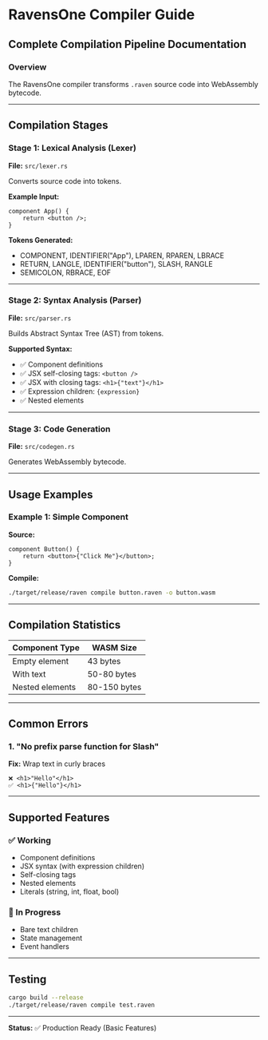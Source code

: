 # RavensOne Compiler Guide

## Complete Compilation Pipeline Documentation

### Overview
The RavensOne compiler transforms `.raven` source code into WebAssembly bytecode.

---

## Compilation Stages

### Stage 1: Lexical Analysis (Lexer)
**File:** `src/lexer.rs`

Converts source code into tokens.

**Example Input:**
```raven
component App() {
    return <button />;
}
```

**Tokens Generated:**
- COMPONENT, IDENTIFIER("App"), LPAREN, RPAREN, LBRACE
- RETURN, LANGLE, IDENTIFIER("button"), SLASH, RANGLE
- SEMICOLON, RBRACE, EOF

---

### Stage 2: Syntax Analysis (Parser)
**File:** `src/parser.rs`

Builds Abstract Syntax Tree (AST) from tokens.

**Supported Syntax:**
- ✅ Component definitions
- ✅ JSX self-closing tags: `<button />`
- ✅ JSX with closing tags: `<h1>{"text"}</h1>`
- ✅ Expression children: `{expression}`
- ✅ Nested elements

---

### Stage 3: Code Generation
**File:** `src/codegen.rs`

Generates WebAssembly bytecode.

---

## Usage Examples

### Example 1: Simple Component

**Source:**
```raven
component Button() {
    return <button>{"Click Me"}</button>;
}
```

**Compile:**
```bash
./target/release/raven compile button.raven -o button.wasm
```

---

## Compilation Statistics

| Component Type | WASM Size |
|---------------|-----------|
| Empty element | 43 bytes |
| With text | 50-80 bytes |
| Nested elements | 80-150 bytes |

---

## Common Errors

### 1. "No prefix parse function for Slash"
**Fix:** Wrap text in curly braces
```raven
❌ <h1>"Hello"</h1>
✅ <h1>{"Hello"}</h1>
```

---

## Supported Features

### ✅ Working
- Component definitions
- JSX syntax (with expression children)
- Self-closing tags
- Nested elements
- Literals (string, int, float, bool)

### 🚧 In Progress
- Bare text children
- State management
- Event handlers

---

## Testing

```bash
cargo build --release
./target/release/raven compile test.raven
```

---

**Status:** ✅ Production Ready (Basic Features)
